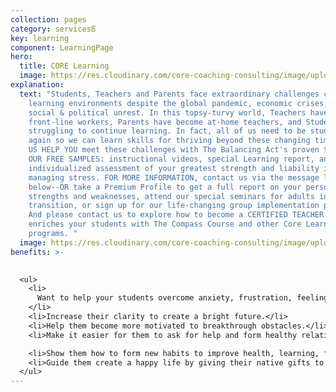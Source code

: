 ```yaml
---
collection: pages
category: servicesß
key: learning
component: LearningPage
hero:
  title: CORE Learning
  image: https://res.cloudinary.com/core-coaching-consulting/image/upload/v1596493058/pexels-pixabay-161154_uftaqi.jpg
explanation:
  text: "Students, Teachers and Parents face extraordinary challenges creating new
    learning environments despite the global pandemic, economic crises, and
    social & political unrest. In this topsy-turvy world, Teachers have become
    front-line workers, Parents have become at-home teachers, and Students are
    struggling to continue learning. In fact, all of us need to be students
    again so we can learn skills for thriving beyond these changing times. LET
    US HELP YOU meet these challenges with The Balancing Act's proven tools. TRY
    OUR FREE SAMPLES: instructional videos, special Learning report, and an
    individualized assessment of your greatest strength and liability in
    managing stress. FOR MORE INFORMATION, contact us via the message link
    below--OR take a Premium Profile to get a full report on your personal
    strengths and weaknesses, attend our special seminars for adults in
    transition, or sign up for our life-changing group implementation program.
    And please contact us to explore how to become a CERTIFIED TEACHER who
    enriches your students with The Compass Course and other Core Learning
    programs. "
  image: https://res.cloudinary.com/core-coaching-consulting/image/upload/v1600804117/abdelkader-ft-CcZzQcYGYC4-unsplash_jvaahu.jpg
benefits: >-
  

  <ul>
    <li>
      Want to help your students overcome anxiety, frustration, feeling stuck.
    </li>
    <li>Increase their clarity to create a bright future.</li>
    <li>Help them become more motivated to breakthrough obstacles.</li>
    <li>Make it easier for them to ask for help and form healthy relationships.</li>

    <li>Show them how to form new habits to improve health, learning, finances.</li>
    <li>Guide them create a happy life by giving their native gifts to the world.</li>
  </ul>
---
```

